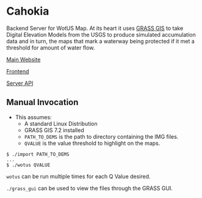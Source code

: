 # Cahokia
Backend Server for WotUS Map.
At its heart it uses [GRASS GIS](https://grass.osgeo.org/) to take
Digital Elevation Models from the USGS to produce simulated accumulation data
and in turn, the maps that mark a waterway being protected if it met a threshold
for amount of water flow.

[Main Website](https://wotus.isg.siue.edu)

[Frontend](https://github.com/team-apah/map)

[Server API](doc/cahokia_api.md)

## Manual Invocation

* This assumes:
    * A standard Linux Distribution
    * GRASS GIS 7.2 installed
    * `PATH_TO_DEMS` is the path to directory containing the IMG files.
    * `QVALUE` is the value threshold to highlight on the maps.

```
$ ./import PATH_TO_DEMS
...
$ ./wotus QVALUE
```

`wotus` can be run multiple times for each Q Value desired.

`./grass_gui` can be used to view the files through the GRASS GUI.
